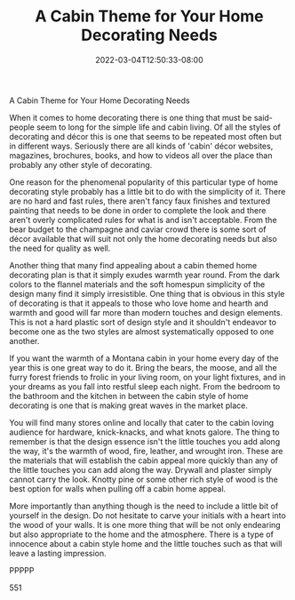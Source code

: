 ﻿---
title: "A Cabin Theme for Your Home Decorating Needs"
date: 2022-03-04T12:50:33-08:00
description: "home decorating Tips for Web Success"
featured_image: "/images/home decorating.jpg"
tags: ["home decorating"]
---

A Cabin Theme for Your Home Decorating Needs

When it comes to home decorating there is one thing that must be said-people seem to long for the simple life and cabin living. Of all the styles of decorating and décor this is one that seems to be repeated most often but in different ways. Seriously there are all kinds of 'cabin' décor websites, magazines, brochures, books, and how to videos all over the place than probably any other style of decorating.

One reason for the phenomenal popularity of this particular type of home decorating style probably has a little bit to do with the simplicity of it. There are no hard and fast rules, there aren't fancy faux finishes and textured painting that needs to be done in order to complete the look and there aren't overly complicated rules for what is and isn't acceptable. From the bear budget to the champagne and caviar crowd there is some sort of décor available that will suit not only the home decorating needs but also the need for quality as well. 

Another thing that many find appealing about a cabin themed home decorating plan is that it simply exudes warmth year round. From the dark colors to the flannel materials and the soft homespun simplicity of the design many find it simply irresistible. One thing that is obvious in this style of decorating is that it appeals to those who love home and hearth and warmth and good will far more than modern touches and design elements. This is not a hard plastic sort of design style and it shouldn't endeavor to become one as the two styles are almost systematically opposed to one another.

If you want the warmth of a Montana cabin in your home every day of the year this is one great way to do it. Bring the bears, the moose, and all the furry forest friends to frolic in your living room, on your light fixtures, and in your dreams as you fall into restful sleep each night. From the bedroom to the bathroom and the kitchen in between the cabin style of home decorating is one that is making great waves in the market place. 

You will find many stores online and locally that cater to the cabin loving audience for hardware, knick-knacks, and what knots galore. The thing to remember is that the design essence isn't the little touches you add along the way, it's the warmth of wood, fire, leather, and wrought iron. These are the materials that will establish the cabin appeal more quickly than any of the little touches you can add along the way. Drywall and plaster simply cannot carry the look. Knotty pine or some other rich style of wood is the best option for walls when pulling off a cabin home appeal. 

More importantly than anything though is the need to include a little bit of yourself in the design. Do not hesitate to carve your initials with a heart into the wood of your walls. It is one more thing that will be not only endearing but also appropriate to the home and the atmosphere. There is a type of innocence about a cabin style home and the little touches such as that will leave a lasting impression.

PPPPP

551 


